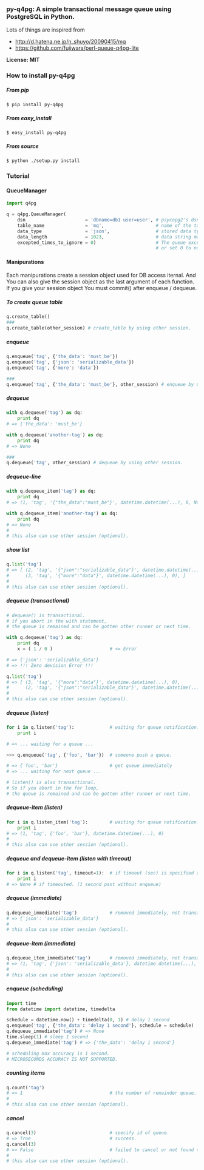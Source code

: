 ### py-q4pg: A simple transactional message queue using PostgreSQL in Python.

Lots of things are inspired from
 - http://d.hatena.ne.jp/n_shuyo/20090415/mq
 - https://github.com/fujiwara/perl-queue-q4pg-lite

__License: MIT__

### How to install py-q4pg

##### From pip

    $ pip install py-q4pg

##### From easy_install

    $ easy_install py-q4pg

##### From source

    $ python ./setup.py install

### Tutorial

#### QueueManager
```python
import q4pg

q = q4pg.QueueManager(
    dsn                      = 'dbname=db1 user=user', # psycopg2's dsn argument. or db-url ("postgresql://username:password@hostname:port/dbname")
    table_name               = 'mq',                   # name of the table to use. (default "mq")
    data_type                = 'json',                 # stored data type : 'json' or 'text'. (default "json")
    data_length              = 1023,                   # data string max length. (default 1023)
    excepted_times_to_ignore = 0)                      # The queue excepted more than this times will be ignored
                                                       # or set 0 to not ignore any queue. (default 0)
```

#### Manipurations

Each manipurations create a session object used for DB access iternal.
And You can also give the session object as the last argument of each function.
If you give your session object You must commit() after enqueue / dequeue.

##### To create queue table
```python
q.create_table()
###
q.create_table(other_session) # create_table by using other session.
```

##### enqueue
```python
q.enqueue('tag', {'the_data': 'must_be'})
q.enqueue('tag', {'json': 'serializable_data'})
q.enqueue('tag', {'more': 'data'})

###
q.enqueue('tag', {'the_data': 'must_be'}, other_session) # enqueue by using other session.
```

##### dequeue
```python
with q.dequeue('tag') as dq:
    print dq
# => {'the_data': 'must_be'}

with q.dequeue('another-tag') as dq:
    print dq
# => None

###
q.dequeue('tag', other_session) # dequeue by using other session.
```

##### dequeue-line
```python
with q.dequeue_item('tag') as dq:
    print dq
# => (1, 'tag', '{"the_data":"must_be"}', datetime.datetime(...), 0, None)

with q.dequeue_item('another-tag') as dq:
    print dq
# => None
#
# this also can use other session (optional).
```

##### show list
```python
q.list('tag')
# => [ (2, 'tag', '{"json":"serializable_data"}', datetime.datetime(...), 0),
#      (3, 'tag', '{"more":"data"}', datetime.datetime(...), 0), ]
#
# this also can use other session (optional).
```

##### dequeue (transactional)
```python
# dequeue() is transactional.
# if you abort in the with statement,
# the queue is remained and can be gotten other runner or next time.

with q.dequeue('tag') as dq:
    print dq
    x = ( 1 / 0 )                     # <= Error

# => {'json': 'serializable_data'}
# => !!! Zero devision Error !!!

q.list('tag')
# => [ (3, 'tag', '{"more":"data"}', datetime.datetime(...), 0),
#      (2, 'tag', '{"json":"serializable_data"}', datetime.datetime(...), 1), ] <= remained and push tail.
#                                                                        ^^^    <= error counter is incremented.
# this also can use other session (optional).
```

##### dequeue (listen)
```python
for i in q.listen('tag'):             # waiting for queue notification.
    print i

# => ... waiting for a queue ...

>>> q.enqueue('tag', {'foo', 'bar'})  # someone push a queue.

# => {'foo', 'bar'}                   # get queue immediately
# => ... waiting for next queue ...

# listen() is also transactional.
# So if you abort in the for loop,
# the queue is remained and can be gotten other runner or next time.
```

##### dequeue-item (listen)
```python
for i in q.listen_item('tag'):        # waiting for queue notification.
    print i
# => (1, 'tag', {'foo', 'bar'}, datetime.datetime(...), 0)
#
# this also can use other session (optional).
```

##### dequeue and dequeue-item (listen with timeout)
```python
for i in q.listen('tag', timeout=1):  # if timeout (sec) is specified and expired it then returns None. listen_item() is also usable this.
    print i
# => None # if timeouted. (1 second past without enqueue)
```

##### dequeue (immediate)
```python
q.dequeue_immediate('tag')            # removed immediately, not transactional.
# => {'json': 'serializable_data'}
#
# this also can use other session (optional).
```

##### dequeue-item (immediate)
```python
q.dequeue_item_immediate('tag')       # removed immediately, not transactional.
# => (1, 'tag', {'json': 'serializable_data'}, datetime.datetime(...), 1)
#
# this also can use other session (optional).
```

##### enqueue (scheduling)
```python
import time
from datetime import datetime, timedelta

schedule = datetime.now() + timedelta(0, 1) # delay 1 second
q.enqueue('tag', {'the_data': 'delay 1 second'}, schedule = schedule)
q.dequeue_immediate('tag') # => None
time.sleep(1) # sleep 1 second
q.dequeue_immediate('tag') # => {'the_data': 'delay 1 second'}

# scheduling max accuracy is 1 second.
# MICROSECONDS ACCURACY IS NOT SUPPORTED.
```

##### counting items
```python
q.count('tag')
# => 1                                # the number of remainder queue.
#
# this also can use other session (optional).
```

##### cancel
```python
q.cancel(3)                           # specify id of queue.
# => True                             # success.
q.cancel(3)
# => False                            # failed to cancel or not found the queue.
#
# this also can use other session (optional).
```